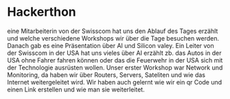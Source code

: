 # Hackerthon
eine Mitarbeiterin von der Swisscom hat uns den Ablauf des Tages erzählt und welche verschiedene Workshops wir über die Tage besuchen werden. Danach gab es eine Präsentation über AI und Silicon valey. Ein Leiter von der Swisscom in der USA hat uns vieles über AI erzählt zb. das Autos in der USA ohne Fahrer fahren können oder das die Feuerwehr in der USA sich mit der Technologie ausrüsten wollen. Unser erster Workshop war Network und Monitoring, da haben wir über Routers, Servers, Sateliten und wie das Internet weitergeleitet wird. Wir haben auch gelernt wie wir ein qr Code und einen Link erstellen und wie man sie weiterleitet.
